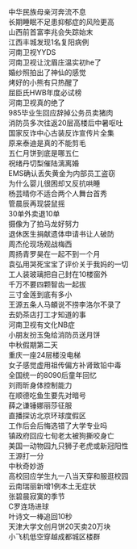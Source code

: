 中华民族母亲河奔流不息  
长期睡眠不足患抑郁症的风险更高  
山西前首富李兆会失踪始末  
江西丰城发现1名复阳病例  
河南卫视YYDS  
河南卫视让沈眉庄温实初he了  
婚纱照拍出了神仙的感觉  
烤好的小熊有只热醒了  
屈臣氏HWB年度必试榜  
河南卫视真的绝了  
985毕业生回应辞掉公务员卖猪肉  
消防员多次往返20层高楼后中暑呕吐  
国家反诈中心古装反诈宣传片全集  
原来泰迪是真的不能剪毛  
五仁月饼到底是哪五仁  
祝绪丹切梨催陆漓离婚  
EMS确认丢失黄金为内部员工盗窃  
为什么婴儿很困却又反抗哄睡  
杨芸晴你不适合两个人舞台首秀  
管晨辰再现袋鼠摇  
30单外卖退10单  
摄像为了拍马龙好努力  
退休医生捐献遗体申请书让人破防  
周杰伦现场观战梅西  
周扬青罗昊在一起不到一个月  
袁弘用哭死宝宝了评价关于我妈的一切  
工人装玻璃把自己封在10楼窗外  
千万不要四颗智齿一起拔  
三寸金莲到底有多小  
王源五条人马頔说不捞李洛尔不录了  
去奶茶店打工才知道的事  
河南卫视有文化NB症  
小朋友扮玉兔给消防员送月饼  
中秋假期第二天  
重庆一座24层楼没电梯  
女子感觉虚用祖传偏方补肾致铅中毒  
全国统一的8090后童年回忆  
刘雨昕身体控制能力  
在顺德吃鱼生要先对暗号  
薛之谦锤娜丽莎征服  
直播探访北京环球度假区  
工作后会后悔选错了大学专业吗  
镇政府回应七旬老太被狗撕咬身亡  
美国一动物园九只狮子老虎或新冠阳性  
王源打一分  
中秋奇妙游  
高校回应学生九一八当天穿和服逛校园  
云南瑞丽新增1例本土无症状  
张碧晨寂寞的季节  
C罗连场进球  
叶诗文一棒追回10秒  
天津大学文创月饼20天卖20万块  
小飞机低空穿越成都城区楼群  
